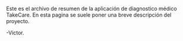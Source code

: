 Este es el archivo de resumen de la aplicación de diagnostico médico TakeCare. En esta pagina se suele poner una breve descripción del proyecto.

-Victor.
